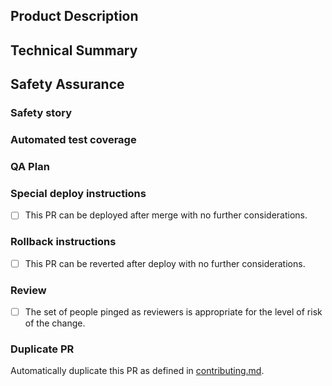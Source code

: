## Product Description
<!--
Delete this section if the PR does not contain any visible changes.
For non-invisible changes, describe the user-facing effects.
-->

## Technical Summary
<!--
- Provide a link to the ticket or document which prompted this change.
- Describe the rationale and design decisions.
-->

## Safety Assurance

### Safety story
<!--
Describe:
- how you became confident in this change (such as local testing).
- why the change is inherently safe, and/or plans to limit the defect blast radius.

In particular consider how existing data may be impacted by this change.
-->

### Automated test coverage
<!-- Identify the related test coverage and the conditions it will catch -->

### QA Plan
<!--
- Describe QA plan that (along with test coverage) proves that this PR is regression free.
- Link to QA Ticket
-->

### Special deploy instructions
<!--
If this PR does not require any special deploy considerations, check the box below.
Otherwise, replace it with:
- links to related items (cross-request PRs, etc).
- detailed instructions including deploy sequence and/or other constraints.

and verify that the **Rollback instructions** section below takes these
dependencies into consideration.
-->

- [ ] This PR can be deployed after merge with no further considerations.

### Rollback instructions
<!--
If this PR follows standards of revertability, check the box below.
Otherwise replace it with detailed instructions or reasons a rollback is impossible.
-->

- [ ] This PR can be reverted after deploy with no further considerations.

### Review

- [ ] The set of people pinged as reviewers is appropriate for the level of risk of the change.

### Duplicate PR
Automatically duplicate this PR as defined in [contributing.md](https://github.com/dimagi/commcare-core/blob/master/.github/contributing.md).
